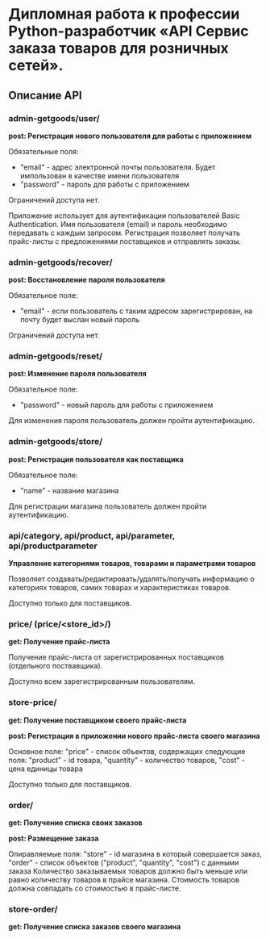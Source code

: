 # Дипломная работа к профессии Python-разработчик «API Сервис заказа товаров для розничных сетей».

## Описание API

### admin-getgoods/user/
**post: Регистрация нового пользователя для работы с приложением**

Обязательные поля:
- "email" - адрес электронной почты пользователя. Будет импользован в качестве имени пользователя
- "password" - пароль для работы с приложением

Ограничений доступа нет.

Приложение использует для аутентификации пользователей Basic Authentication.
Имя пользователя (email) и пароль необходимо передавать с каждым запросом.
Регистрация позволяет получать прайс-листы с предложениями поставщиков и отправлять заказы.


### admin-getgoods/recover/
**post: Восстановление пароля пользователя**

Обязательное поле:
- "email" - если пользователь с таким адресом зарегистрирован, на почту будет выслан новый пароль

Ограничений доступа нет.


### admin-getgoods/reset/
**post: Изменение пароля пользователя**

Обязательное поле:
- "password" - новый пароль для работы с приложением

Для изменения пароля пользователь должен пройти аутентификацию.


### admin-getgoods/store/
**post: Регистрация пользователя как поставщика**

Обязательное поле:
- "name" - название магазина

Для регистрации магазина пользователь должен пройти аутентификацию.


### api/category, api/product, api/parameter, api/productparameter
**Управление категориями товаров, товарами и параметрами товаров**

Позволяет создавать/редактировать/удалять/получать информацию о категориях товаров, самих товарах и
характеристиках товаров.

Доступно только для поставщиков.


### price/ (price/<store_id>/)
**get: Получение прайс-листа**

Получение прайс-листа от зарегистрированных поставщиков (отдельного поствавщика).

Доступно всем зарегистрированным пользователям.


### store-price/
**get: Получение поставщиком своего прайc-листа**

**post: Регистрация в приложении нового прайс-листа своего магазина**

Основное поле: "price" - список объектов, содержащих следующие поля:
"product" - id товара,
"quantity" - количество товаров,
"cost" - цена единицы товара

Доступно только для поставщиков.


### order/
**get: Получение списка своих заказов**

**post: Размещение заказа**

Опиравляемые поля:
"store" - id магазина в который совершается заказ,
"order" - список объектов ("product", "quantity", "cost") с данными заказа
Количество заказываемых товаров должно быть меньше или равно количеству товаров в прайсе магазина.
Стоимость товаров должна совпадать со стоимостью в прайс-листе.

### store-order/
**get: Получение списка заказов своего магазина**